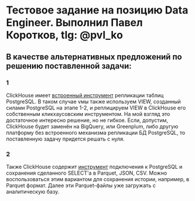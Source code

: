 # Тестовое задание на позицию Data Engineer. Выполнил Павел Коротков, tlg: @pvl_ko

## В качестве альтернативных предложений по решению поставленной задачи:
### 1
ClickHouse имеет [встроенный инструмент](https://clickhouse.com/blog/migrating-data-between-clickhouse-postgres) репликации таблиц PostgreSQL.
В таком случае vмы также используем VIEW, созданный силами PostgreSQL на этапе 1-2, и реплицируем VIEW в ClickHouse его собственным кликхаусовским инструментом.
На мой взгляд это достаточное интересно решение, но не гибкое. 
Если, допустим, ClickHouse будет заменён на BigQuery, или Greenplum, либо другую платформу без встроенного механизма репликации БД PostgreSQL, то поставленную задачу придется решать с нуля.
### 2
Также ClickHouse содержит [инструмент](https://clickhouse.com/docs/knowledgebase/postgresql-to-parquet-csv-json) подключения к PostgreSQL и сохранения сделанного SELECT'a в Parquet, JSON, CSV.
Можно воспользоваться этим вариантом для сохранения истории, например, в Parquet формат. 
Далее эти Parquet-файлы уже загружать с аналитическую базу.
